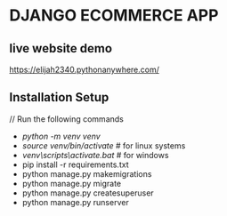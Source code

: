 # DJANGO ECOMMERCE APP
## live website demo
 https://elijah2340.pythonanywhere.com/
## Installation Setup
// Run the following commands
- *python -m venv venv* 
- *source venv/bin/activate* # for linux systems
- *venv\scripts\activate.bat* # for windows 
- pip install -r requirements.txt 
- python manage.py makemigrations 
- python manage.py migrate 
- python manage.py createsuperuser 
- python manage.py runserver
